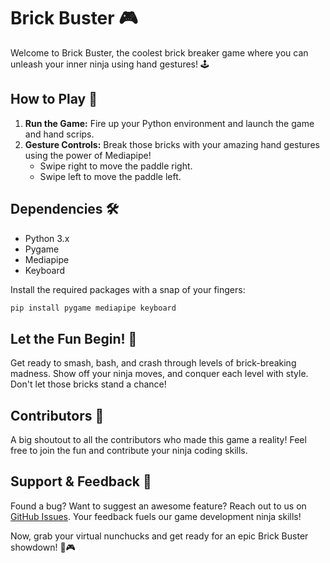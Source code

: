 # Brick Buster 🎮

Welcome to Brick Buster, the coolest brick breaker game where you can unleash your inner ninja using hand gestures! 🕹️

## How to Play 🤘

1. **Run the Game:** Fire up your Python environment and launch the game and hand scrips.
2. **Gesture Controls:** Break those bricks with your amazing hand gestures using the power of Mediapipe!
   - Swipe right to move the paddle right.
   - Swipe left to move the paddle left.

## Dependencies 🛠️

- Python 3.x
- Pygame
- Mediapipe
- Keyboard

Install the required packages with a snap of your fingers:

```bash
pip install pygame mediapipe keyboard
```

## Let the Fun Begin! 🚀

Get ready to smash, bash, and crash through levels of brick-breaking madness. Show off your ninja moves, and conquer each level with style. Don't let those bricks stand a chance!

## Contributors 💪

A big shoutout to all the contributors who made this game a reality! Feel free to join the fun and contribute your ninja coding skills.

## Support & Feedback 📣

Found a bug? Want to suggest an awesome feature? Reach out to us on [GitHub Issues](https://github.com/yourrepo/brick-buster-mania/issues). Your feedback fuels our game development ninja skills!

Now, grab your virtual nunchucks and get ready for an epic Brick Buster showdown! 🥷🎮
